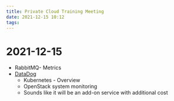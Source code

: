 ```yaml
---
title: Private Cloud Training Meeting
date: 2021-12-15 10:12
tags:
---
```


# 2021-12-15

* RabbitMQ- Metrics
* [DataDog](https://www.datadoghq.com/)
  + Kubernetes - Overview
  + OpenStack system monitoring
  + Sounds like it will be an add-on service with additional cost

